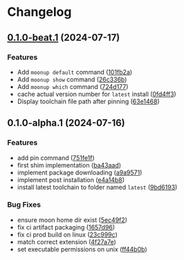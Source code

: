 # Changelog

## [0.1.0-beat.1](https://github.com/chawyehsu/moonup/compare/v0.1.0-alpha.1...v0.1.0-beat.1) (2024-07-17)


### Features

* Add `moonup default` command ([101fb2a](https://github.com/chawyehsu/moonup/commit/101fb2a4fe033b946a786f6d2000ec2fbeb2b3fe))
* Add `moonup show` command ([26c336b](https://github.com/chawyehsu/moonup/commit/26c336baaa2a85ec412d7096ea62474644db5b58))
* Add `moonup which` command ([724d177](https://github.com/chawyehsu/moonup/commit/724d1779b3a1d48f475df9f07835a7f6f5d788b9))
* cache actual version number for `latest` install ([0fd4ff3](https://github.com/chawyehsu/moonup/commit/0fd4ff39c665d9cbbd921177d7a5a27f79e8cee7))
* Display toolchain file path after pinning ([63e1468](https://github.com/chawyehsu/moonup/commit/63e1468d21c2dfdd2f426fcc8184169a9d93e6e6))

## 0.1.0-alpha.1 (2024-07-16)


### Features

* add pin command ([751fe1f](https://github.com/chawyehsu/moonup/commit/751fe1fc920e45a7f60cfe2c8edfc7c5f5503efd))
* first shim implementation ([ba43aad](https://github.com/chawyehsu/moonup/commit/ba43aad7d040402a25b57a8de27c79d5e82b8e46))
* implement package downloading ([a9a9571](https://github.com/chawyehsu/moonup/commit/a9a95711b8d838c968495d48ef015a9bb7f7addb))
* implement post installation ([e4a14b8](https://github.com/chawyehsu/moonup/commit/e4a14b872756a3055649fc977e964794fbe2c6af))
* install latest toolchain to folder named `latest` ([9bd6193](https://github.com/chawyehsu/moonup/commit/9bd61931d235ff256f50ce7a6d4198d34e1dda6e))


### Bug Fixes

* ensure moon home dir exist ([5ec49f2](https://github.com/chawyehsu/moonup/commit/5ec49f255ae569d7394665d60183d2ce64f31fa9))
* fix ci artifact packaging ([1657d96](https://github.com/chawyehsu/moonup/commit/1657d96687fa6e8b5a509860bac26f8b0ebd8d66))
* fix ci prod build on linux ([23c999c](https://github.com/chawyehsu/moonup/commit/23c999c112d579b75ceeb84de0a486a30a6dfb17))
* match correct extension ([4f27a7e](https://github.com/chawyehsu/moonup/commit/4f27a7e703304dbf6aaac604a6748c821d692765))
* set executable permissions on unix ([ff44b0b](https://github.com/chawyehsu/moonup/commit/ff44b0b28dda71ef46e73d6611797f2c84163044))
